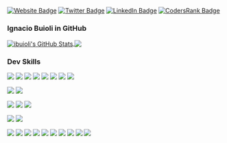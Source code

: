 [![Website Badge](https://img.shields.io/badge/ibuioli-Website-informational?style=flat&color=1CA2F1)](https://ibuioli.com.ar)
[![Twitter Badge](https://img.shields.io/badge/Twitter-Profile-informational?style=flat&logo=twitter&logoColor=white&color=1CA2F1)](https://twitter.com/ibuioli)
[![LinkedIn Badge](https://img.shields.io/badge/LinkedIn-Profile-informational?style=flat&logo=linkedin&logoColor=white&color=0D76A8)](https://www.linkedin.com/in/ignacio-buioli/)
[![CodersRank Badge](https://img.shields.io/badge/CodersRank-Profile-informational?style=flat&logo=CodersRank&logoColor=white&color=67a4ac)](https://profile.codersrank.io/user/ibuioli)

### Ignacio Buioli in GitHub

<a href="https://github.com/ibuioli">
  <img align="center" src="https://github-readme-stats.vercel.app/api?username=ibuioli&show_icons=true&line_height=27&count_private=true&title_color=fff&icon_color=79ff97&text_color=9f9f9f&bg_color=151515" alt="ibuioli's GitHub Stats" />
</a>

<a href="https://github.com/ibuioli">
  <img align="center" src="https://github-readme-stats.vercel.app/api/top-langs/?username=ibuioli&hide=html,css,max&title_color=fff&icon_color=79ff97&text_color=9f9f9f&bg_color=151515" />
</a>

### Dev Skills

![](https://img.shields.io/badge/Code-Angular-informational?style=flat&logo=angular&logoColor=white&color=4AB197)
![](https://img.shields.io/badge/Code-JavaScript-informational?style=flat&logo=JavaScript&logoColor=white&color=4AB197)
![](https://img.shields.io/badge/Code-TypeScript-informational?style=flat&logo=TypeScript&logoColor=white&color=4AB197)
![](https://img.shields.io/badge/Code-Python-informational?style=flat&logo=Python&logoColor=white&color=4AB197)
![](https://img.shields.io/badge/Code-NodeJS-informational?style=flat&logo=NodeJS&logoColor=white&color=4AB197)
![](https://img.shields.io/badge/Code-PHP-informational?style=flat&logo=php&logoColor=white&color=4AB197)
![](https://img.shields.io/badge/Code-Java-informational?style=flat&logo=Java&logoColor=white&color=4AB197)
![](https://img.shields.io/badge/Code-Processing-informational?style=flat&logo=Processing&logoColor=white&color=4AB197)

![](https://img.shields.io/badge/MarkUp-HTML-informational?style=flat&logo=html5&logoColor=white&color=#e96228)
![](https://img.shields.io/badge/MarkUp-XML-informational?style=flat&logo=xml&logoColor=white&color=#e96228)

![](https://img.shields.io/badge/Style-CSS-informational?style=flat&logo=css3&logoColor=white&color=c76494)
![](https://img.shields.io/badge/Style-Sass-informational?style=flat&logo=Sass&logoColor=white&color=c76494)
![](https://img.shields.io/badge/Style-Stylus-informational?style=flat&logo=Stylus&logoColor=white&color=c76494)

![](https://img.shields.io/badge/Test-Jasmine-informational?style=flat&logo=Jasmine&logoColor=white&color=8a4182)
![](https://img.shields.io/badge/Test-Protractor-informational?style=flat&logo=Protractor&logoColor=white&color=8a4182)

![](https://img.shields.io/badge/Tools-Linux-informational?style=flat&logo=linux&logoColor=white&color=222222)
![](https://img.shields.io/badge/Tools-Docker-informational?style=flat&logo=docker&logoColor=white&color=222222)
![](https://img.shields.io/badge/Tools-NGINX-informational?style=flat&logo=nginx&logoColor=white&color=222222)
![](https://img.shields.io/badge/Tools-Photoshop-informational?style=flat&logo=Adobe-Photoshop&logoColor=white&color=222222)
![](https://img.shields.io/badge/Tools-GIMP-informational?style=flat&logo=GIMP&logoColor=white&color=222222)
![](https://img.shields.io/badge/Tools-Illustrator-informational?style=flat&logo=Adobe-Illustrator&logoColor=white&color=222222)
![](https://img.shields.io/badge/Tools-VSCode-informational?style=flat&logo=vscode&logoColor=white&color=222222)
![](https://img.shields.io/badge/Tools-GitHub-informational?style=flat&logo=GitHub&logoColor=white&color=222222)
![](https://img.shields.io/badge/Tools-GitLab-informational?style=flat&logo=GitLab&logoColor=white&color=222222)
![](https://img.shields.io/badge/Tools-Bitbucket-informational?style=flat&logo=Bitbucket&logoColor=white&color=222222)
